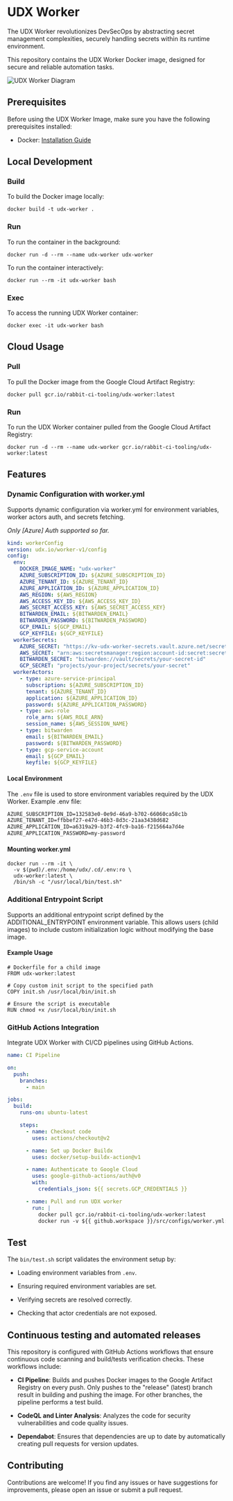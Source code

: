 # UDX Worker

The UDX Worker revolutionizes DevSecOps by abstracting secret management complexities, securely handling secrets within its runtime environment.

This repository contains the UDX Worker Docker image, designed for secure and reliable automation tasks.

![UDX Worker Diagram](https://storage.googleapis.com/stateless-udx-io/2023/07/e5a9ac2b-understanding-containerization-in-microservices-architecture.png)

## Prerequisites

Before using the UDX Worker Image, make sure you have the following prerequisites installed:

- Docker: [Installation Guide](https://docs.docker.com/get-docker/)

## Local Development

### Build

To build the Docker image locally:

```shell
docker build -t udx-worker .
```

### Run

To run the container in the background:

```shell
docker run -d --rm --name udx-worker udx-worker
```

To run the container interactively:

```shell
docker run --rm -it udx-worker bash
```

### Exec

To access the running UDX Worker container:

```shell
docker exec -it udx-worker bash
```

## Cloud Usage

### Pull

To pull the Docker image from the Google Cloud Artifact Registry:

```shell
docker pull gcr.io/rabbit-ci-tooling/udx-worker:latest
```

### Run

To run the UDX Worker container pulled from the Google Cloud Artifact Registry:

```shell
docker run -d --rm --name udx-worker gcr.io/rabbit-ci-tooling/udx-worker:latest
```

## Features

### Dynamic Configuration with worker.yml

Supports dynamic configuration via worker.yml for environment variables, worker actors auth, and secrets fetching.

_Only [Azure] Auth supported so far._

```yaml
kind: workerConfig
version: udx.io/worker-v1/config
config:
  env:
    DOCKER_IMAGE_NAME: "udx-worker"
    AZURE_SUBSCRIPTION_ID: ${AZURE_SUBSCRIPTION_ID}
    AZURE_TENANT_ID: ${AZURE_TENANT_ID}
    AZURE_APPLICATION_ID: ${AZURE_APPLICATION_ID}
    AWS_REGION: ${AWS_REGION}
    AWS_ACCESS_KEY_ID: ${AWS_ACCESS_KEY_ID}
    AWS_SECRET_ACCESS_KEY: ${AWS_SECRET_ACCESS_KEY}
    BITWARDEN_EMAIL: ${BITWARDEN_EMAIL}
    BITWARDEN_PASSWORD: ${BITWARDEN_PASSWORD}
    GCP_EMAIL: ${GCP_EMAIL}
    GCP_KEYFILE: ${GCP_KEYFILE}
  workerSecrets:
    AZURE_SECRET: "https://kv-udx-worker-secrets.vault.azure.net/secrets/udx-worker-secret-one"
    AWS_SECRET: "arn:aws:secretsmanager:region:account-id:secret:secret-id"
    BITWARDEN_SECRET: "bitwarden://vault/secrets/your-secret-id"
    GCP_SECRET: "projects/your-project/secrets/your-secret"
  workerActors:
    - type: azure-service-principal
      subscription: ${AZURE_SUBSCRIPTION_ID}
      tenant: ${AZURE_TENANT_ID}
      application: ${AZURE_APPLICATION_ID}
      password: ${AZURE_APPLICATION_PASSWORD}
    - type: aws-role
      role_arn: ${AWS_ROLE_ARN}
      session_name: ${AWS_SESSION_NAME}
    - type: bitwarden
      email: ${BITWARDEN_EMAIL}
      password: ${BITWARDEN_PASSWORD}
    - type: gcp-service-account
      email: ${GCP_EMAIL}
      keyfile: ${GCP_KEYFILE}
```

#### Local Environment

The `.env` file is used to store environment variables required by the UDX Worker. Example .env file:

```txt
AZURE_SUBSCRIPTION_ID=132583e0-0e9d-46a9-b702-66060ca58c1b
AZURE_TENANT_ID=ffbbef27-e47d-46b3-8d3c-21aa3438d682
AZURE_APPLICATION_ID=a6319a29-b3f2-4fc9-ba16-f215664a7d4e
AZURE_APPLICATION_PASSWORD=my-password
```

#### Mounting worker.yml

```shell
docker run --rm -it \
  -v $(pwd)/.env:/home/udx/.cd/.env:ro \
  udx-worker:latest \
  /bin/sh -c "/usr/local/bin/test.sh"
```

### Additional Entrypoint Script

Supports an additional entrypoint script defined by the ADDITIONAL_ENTRYPOINT environment variable. This allows users (child images) to include custom initialization logic without modifying the base image.

#### Example Usage

```shell
# Dockerfile for a child image
FROM udx-worker:latest

# Copy custom init script to the specified path
COPY init.sh /usr/local/bin/init.sh

# Ensure the script is executable
RUN chmod +x /usr/local/bin/init.sh
```

### GitHub Actions Integration

Integrate UDX Worker with CI/CD pipelines using GitHub Actions.

```yaml
name: CI Pipeline

on:
  push:
    branches:
      - main

jobs:
  build:
    runs-on: ubuntu-latest

    steps:
      - name: Checkout code
        uses: actions/checkout@v2

      - name: Set up Docker Buildx
        uses: docker/setup-buildx-action@v1

      - name: Authenticate to Google Cloud
        uses: google-github-actions/auth@v0
        with:
          credentials_json: ${{ secrets.GCP_CREDENTIALS }}

      - name: Pull and run UDX worker
        run: |
          docker pull gcr.io/rabbit-ci-tooling/udx-worker:latest
          docker run -v ${{ github.workspace }}/src/configs/worker.yml:/home/udx/.cd/configs/worker.yml gcr.io/rabbit-ci-tooling/udx-worker:latest
```

## Test

The `bin/test.sh` script validates the environment setup by:

- Loading environment variables from `.env`.

- Ensuring required environment variables are set.

- Verifying secrets are resolved correctly.

- Checking that actor credentials are not exposed.

## Continuous testing and automated releases

This repository is configured with GitHub Actions workflows that ensure continuous code scanning and build/tests verification checks. These workflows include:

- **CI Pipeline**: Builds and pushes Docker images to the Google Artifact Registry on every push. Only pushes to the "release" (latest) branch result in building and pushing the image. For other branches, the pipeline performs a test build.

- **CodeQL and Linter Analysis**: Analyzes the code for security vulnerabilities and code quality issues.

- **Dependabot**: Ensures that dependencies are up to date by automatically creating pull requests for version updates.

## Contributing

Contributions are welcome! If you find any issues or have suggestions for improvements, please open an issue or submit a pull request.
